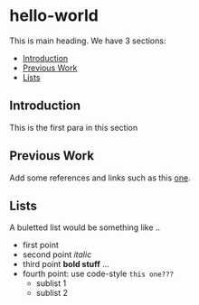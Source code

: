 # hello-world
This is main heading. We have 3 sections:
- [Introduction](#Introduction)
- [Previous Work](#Previous-Work)
- [Lists](#Lists)

## Introduction

This is the first para in this section
## Previous Work

Add some references and links such as this [one](http://www.sharjah.ac.ae).
## Lists
A buletted list would be something like ..
* first point
* second point *italic*
* third point **bold stuff** ...
* fourth point: use code-style `this one???`
  * sublist 1
  * sublist 2
